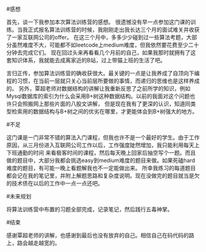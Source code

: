 #感想

首先，谈一下我参加本次算法训练营的感想。
很遗憾没有早一点参加这门课的训练。当我正式报名算法训练营的时候，我刚刚走出我长达三个月的面试难关并收获了一家互联网公司的offer。
在这三个月中，多多少少碰到过一些算法考题，大部分虽然难度不大，可能都不如leetcode上medium难度，但我依然要花费至少二十分钟去完成它们。
现在回过头来再看看几个月前的自己，如果我那时就拥有了这套知识体系，我就能去成离家近的B站，过上带猫上班的生活了吧。

言归正传，参加算法训练营的确收获很大。最关键的一点是让我养成了自顶向下编程的习惯，在当前一层就只关心当前层所要做的事情，而递归的思维也是这样养成的。
另外，覃超老师对数据结构的讲解让我重新反思了之前所学的知识，例如Mysql数据库的索引为什么会采用B+树这种数据结构。以前的我面对这个问题也许只会照搬网上那些片面的八股文讲解，
但是现在我有了更深的认识，知道同类型检索用的数据结构与B+树之间的优劣在哪里，才更能体会到B+树强大的地方。

#不足

这门课是一门非常不错的算法入门课程，但我也许不是一个最好的学生。由于工作原因，从三月份进入互联网公司工作以后，工作强度陡然增加，我只能利用每天上下班通勤的时间
来看极客时间的课程，然后每天晚上回家后抽空写个一题。而且做的题目中，大部分我都会挑选easy到medium难度的题目来做。如果死磕hard难度的题目，有可能一晚上看题解我也不一定能做出来。
所幸我练习的每道题目都会记在我的笔记里，并附上解题思路和复杂度说明。现在没做完的题目就当是欠的技术债在以后的工作中一点一点还吧。

#未来规划

将算法训练营中布置的习题全部完成，记录笔记，然后践行五毒神掌。

#结束

感谢覃超老师的讲解，也感谢到最后也没有放弃的自己。相信自己在码代码的路上，路会越走越宽的。
